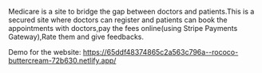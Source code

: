 Medicare is a site to bridge the gap between doctors and patients.This is a secured site where doctors can register and patients can book the appointments with doctors,pay the fees online(using Stripe Payments Gateway),Rate them and give feedbacks.

Demo for the website: https://65ddf48374865c2a563c796a--rococo-buttercream-72b630.netlify.app/
